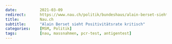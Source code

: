 ```yaml
---
date:          2021-03-09
redirect:      https://www.nau.ch/politik/bundeshaus/alain-berset-sieht-positivitatsrate-kritisch-65884299
title:         Nau.ch
subtitle:      "Alain Berset sieht Positivitätsrate kritisch"
categories:    [MSM, Politik]
tags:          [nau, massnahmen, pcr-test, antigentest]
---
```

